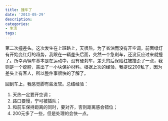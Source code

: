 ```yaml
---
title: 撞车了
date: '2013-05-29'
description:
categories:
- 生活
tags:
---
```


第二次撞差头。这次发生在上班路上，天很热，为了省油而没有开空调。前面绿灯有开始变红灯的趋势，我跟在一辆差头后面，突然一个急刹车，还没反应过来就撞了。所幸两辆车基本是在运动中，没有硬刹车，差头的后保险杠被撞歪了一点，我则是一个瘪膛，露出了一小块保护材料。根据上次的经验，我提议200私了，因为差头上有客人，所以整件事很快的了解了。

回到车上，我感觉脚有些发软。总结经验：
<ol>
	<li>天热一定要开空调；</li>
	<li>路口要慢，宁可被插队；</li>
	<li>和前车保持距离的同时，要对齐，否则距离感会错位；</li>
	<li>200元多了一些，但是处理的会快一点。</li>
</ol>
